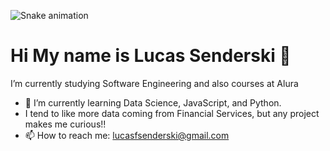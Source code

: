 ![Snake animation](https://github.com/seu-usuário-aqui/seu-usuário-aqui/blob/output/github-contribution-grid-snake.svg)
# Hi My name is Lucas Senderski 👋
I’m currently studying Software Engineering and also courses at Alura 

- 🌱 I’m currently learning Data Science, JavaScript, and Python.
- I tend to like more data coming from Financial Services, but any project makes me curious!!
- 📫 How to reach me: lucasfsenderski@gmail.com


